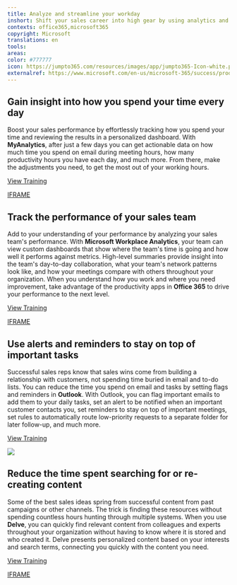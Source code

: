 ```yaml
---
title: Analyze and streamline your workday
inshort: Shift your sales career into high gear by using analytics and productivity tools to optimize your performance.
contexts: office365,microsoft365
copyright: Microsoft
translations: en
tools: 
areas: 
color: #777777
icon: https://jumpto365.com/resources/images/app/jumpto365-Icon-white.png
externalref: https://www.microsoft.com/en-us/microsoft-365/success/productivitylibrary/analyze-and-streamline-your-workday
---
```


## Gain insight into how you spend your time every day

Boost your sales performance by effortlessly tracking how you spend your time and reviewing the results in a personalized dashboard. With **MyAnalytics**, after just a few days you can get actionable data on how much time you spend on email during meeting hours, how many productivity hours you have each day, and much more. From there, make the adjustments you need, to get the most out of your working hours.

[View Training](https://support.office.com/article/Learn-more-about-the-way-you-work-with-Microsoft-MyAnalytics-23462129-e512-40ee-acad-d968916c31b8)

[IFRAME](https://www.microsoft.com/en-us/videoplayer/embed/RE1TrEN)

## Track the performance of your sales team

Add to your understanding of your performance by analyzing your sales team's performance. With **Microsoft Workplace Analytics**, your team can view custom dashboards that show where the team's time is going and how well it performs against metrics. High-level summaries provide insight into the team's day-to-day collaboration, what your team's network patterns look like, and how your meetings compare with others throughout your organization. When you understand how you work and where you need improvement, take advantage of the productivity apps in **Office 365** to drive your performance to the next level.

[View Training](https://support.office.com/article/Get-started-with-Workplace-Analytics-05d19452-b41f-430d-a4b6-4cac8bbacbb1)

[IFRAME](https://www.microsoft.com/en-us/videoplayer/embed/RE1UCoU)

## Use alerts and reminders to stay on top of important tasks

Successful sales reps know that sales wins come from building a relationship with customers, not spending time buried in email and to-do lists. You can reduce the time you spend on email and tasks by setting flags and reminders in **Outlook**. With Outlook, you can flag important emails to add them to your daily tasks, set an alert to be notified when an important customer contacts you, set reminders to stay on top of important meetings, set rules to automatically route low-priority requests to a separate folder for later follow-up, and much more.

[View Training](https://support.office.com/article/set-or-remove-reminders-7a992377-ca93-4ddd-a711-851ef3597925)

![](http://img-prod-cms-rt-microsoft-com.akamaized.net/cms/api/am/imageFileData/RE1MMZV?ver=8457)

## Reduce the time spent searching for or re-creating content

Some of the best sales ideas spring from successful content from past campaigns or other channels. The trick is finding these resources without spending countless hours hunting through multiple systems. When you use **Delve**, you can quickly find relevant content from colleagues and experts throughout your organization without having to know where it is stored and who created it. Delve presents personalized content based on your interests and search terms, connecting you quickly with the content you need.

[View Training](https://support.office.com/article/What-is-Office-Delve-1315665a-c6af-4409-a28d-49f8916878ca)

[IFRAME](https://www.microsoft.com/en-us/videoplayer/embed/RE1TrEK)

